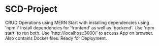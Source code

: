 # SCD-Project
CRUD Operations using MERN
Start with installing dependencies using 'npm i'
Install dependencies for 'frontend' as well as 'backend'.
Use 'npm start' to run both.
Use 'http://localhost:3000/' to access App on browser.
Also contains Docker files.
Ready for Deployment.
